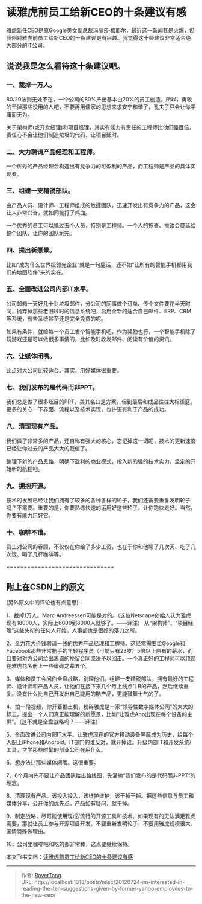 # 读雅虎前员工给新CEO的十条建议有感


雅虎新任CEO是原Google美女副总裁玛丽莎·梅耶尔，最近这一新闻甚是火爆，但我倒对雅虎前员工给新CEO的十条建议更有兴趣。我觉得这十条建议非常适合绝大部分的IT公司。

## 说说我是怎么看待这十条建议吧。

### 一、裁掉一万人。

80/20法则无处不在，一个公司的80%产出基本由20%的员工创造，所以，勇敢的干掉那些没用的人吧，不要再用儒家的思想来求安宁和谐了，孔夫子只会让你平庸而无为。

关于架构师(或开发经理)和项目经理，其实有能力有责任的工程师比他们强百倍，责任心不会让他们制造垃圾的代码、让项目延时。

### 二、大力聘请产品经理和工程师。

一个优秀的产品经理会构造出有竞争力的可盈利的产品，而工程师是产品的具体实现者。

### 三、组建一支精锐部队。

由产品人员、设计师、工程师组成的敏捷团队，迅速开发出有竞争力的产品，这会让人非常兴奋，就如同被打了鸡血。

一个优秀的员工可以抵过五个人员，特别是工程师。一个人的拖沓、推诿会蔓延给整个团队，让你的团队玩完。

### 四、提出新愿景。

比如“成为什么世界级领先企业”就是一句屁话，还不如“让所有的智能手机都用我们的地图软件”来的实在。

### 五、全面改进公司内部IT水平。

公司邮箱一天好几十封垃圾邮件，分公司的同事做个订单、传个文件要花半天时间，抛弃掉那些老旧过时的信息系统吧，启用全新的适合自己邮件、ERP、CRM等系统，有些系统甚至还是完全免费的呢。

如果有条件，就给每一个员工发个智能手机吧，作为奖励也行，一个智能手机除了玩游戏还是可以做很多事情的，比如及时收发邮件、阅读有价值的资讯。

### 六、让媒体闭嘴。

此点对大公司比较适合。其实，用好媒体很重要。

### 七、我们发布的是代码而非PPT。

我们总是做了很多炫目的PPT，美其名曰是方案，但到最后和成品往往大相径庭。更多的关心一下界面、流程以及技术实现，也许更有利于产品的成功。

### 八、清理现有产品。

我们做了非常多的产品，还自称有强大的核心，忘记掉这一切吧，技术的更新速度已经让你过去的产品大大的贬值了。

整理下新的产品思路，明确下盈利的商业模式，投入新的强的技术实力，坚定的开始新的航程吧。

### 九、拥抱开源。

技术的发展已经让我们拥有了较多的各种各样的轮子，我们还需要重复发明轮子吗？不需要。重要的是，你要熟练快速的运用好这些轮子，让你跑快走好。当然，你要有能力用好它。

### 十、咖啡不错。

员工对公司的眷顾，不仅仅在你给了多少工资，也在于你和他聊了几次天、吃了几次饭、喝了几杯咖啡等。

===============================

## 附上在CSDN上的[原文](http://news.csdn.net/a/20120718/2807455.html)

(另外原文中的评论也有点意思)：

1、裁掉1万人。Marc Andreessen可能是对的。（这位Netscape创始人认为雅虎现有18000人，实际上6000到8000人就够了。——译注） 从“架构师”、“项目经理”这些头衔的任何人开始。人事部也是很好的落刀之所。

2、全力花大价钱聘请一线的优秀产品经理和工程师。这经常需要给Google和Facebook那些非常抢手的年轻程序员（可能只有23岁）5倍以上原有的薪水，而且要对对方公司给出离谱的挽留合同坚决予以回击。一个真正好的工程师可以顶现在雅虎花名册上一些庸碌之辈五个。

3、媒体和员工会问你全盘战略，别理他们。组建一支精锐部队，拥有最好的工程师、设计师和产品人员，让他们在接下来几个月上线点牛B的产品，然后继续重复。没有什么比自己开发出自己能用的酷产品，更能鼓舞士气的了。

4、拍一段视频，你开着推土机，粉碎雅虎是一家“领导性数字媒体公司”的大大的标志。提出一个人们真正能理解的新愿景，比如“让雅虎App出现在每个设备的主屏”。（这不就是全盘战略吗？——译注）

5、全面改进公司内部IT水平。让雅虎现在的官方移动设备黑莓成为历史，给每个人配上iPhone和Android。IT部门的谁反对，就开掉谁。升级内部IT和开发系统/工具，学学那些时髦的创业公司在用什么。

6、想办法让那些媒体闭嘴。这很重要。

7、6个月内先不要让产品团队给出路线图，先灌输“我们发布的是代码而非PPT”的理念。

8、清理现有产品。该投入投入，该维护维护，该干掉干掉。把这些信息与员工和媒体分享，公开你的优先点。产品如有疑问，就干掉。

9、制定战略，尽可能使用现成/流行的开源工具和技术。如果现有的无法满足雅虎需要，那就让员工参与开源项目开发。不要重新发明轮子，不要用雅虎规模很大、国情特殊做理由。

10、公司里咖啡吧和吃的都非常棒，这点要继续保持。

本文飞书文档：[读雅虎前员工给新CEO的十条建议有感](https://rovertang.feishu.cn/docx/doxcnxNwxFoSQLj9sDu1mXxGaGe)


---

> 作者: [RoverTang](https://rovertang.com)  
> URL: http://localhost:1313/posts/misc/20120724-im-interested-in-reading-the-ten-suggestions-given-by-former-yahoo-employees-to-the-new-ceo/  


